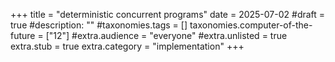 +++
title = "deterministic concurrent programs"
date = 2025-07-02
#draft = true
#description: ""
#taxonomies.tags = []
taxonomies.computer-of-the-future = ["12"]
#extra.audience = "everyone"
#extra.unlisted = true
extra.stub = true
extra.category = "implementation"
+++


